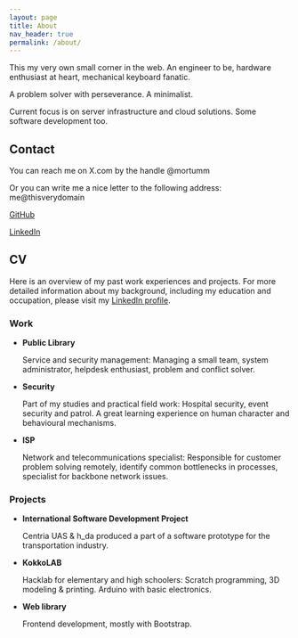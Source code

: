 ```yaml
---
layout: page
title: About
nav_header: true
permalink: /about/
---
```


This my very own small corner in the web.
An engineer to be, hardware enthusiast at heart, mechanical keyboard fanatic.

A problem solver with perseverance. A minimalist.

Current focus is on server infrastructure and cloud solutions. Some software development too.


## Contact

You can reach me on X.com by the handle @mortumm

Or you can write me a nice letter to the following address: me@thisverydomain

[GitHub](https://github.com/Mortumm)

[LinkedIn](https://www.linkedin.com/in/nuno-mendes-engineer/)


## CV

Here is an overview of my past work experiences and projects. For more detailed information about my background, including my education and occupation, please visit my [LinkedIn profile](https://www.linkedin.com/in/nuno-mendes-engineer/).


### Work

- **Public Library**

  Service and security management: Managing a small team, system administrator, helpdesk enthusiast, problem and conflict solver.

- **Security**

  Part of my studies and practical field work: Hospital security, event security and patrol. A great learning experience on human character and behavioural mechanisms.

- **ISP**

  Network and telecommunications specialist: Responsible for customer problem solving remotely, identify common bottlenecks in processes, specialist for backbone network issues.


### Projects

- **International Software Development Project**

  Centria UAS & h_da produced a part of a software prototype for the transportation industry.

- **KokkoLAB**

  Hacklab for elementary and high schoolers: Scratch programming, 3D modeling & printing. Arduino with basic electronics.

- **Web library**

  Frontend development, mostly with Bootstrap.
